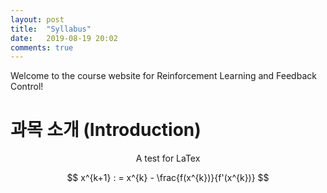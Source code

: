 ```yaml
---
layout: post
title:  "Syllabus"
date:   2019-08-19 20:02
comments: true
---
```

Welcome to the course website for Reinforcement Learning and Feedback Control!

# 과목 소개 (Introduction)

$$
\mbox{A test for LaTex}
$$

$$
x^{k+1} : = x^{k} - \frac{f(x^{k})}{f'(x^{k})}
$$
